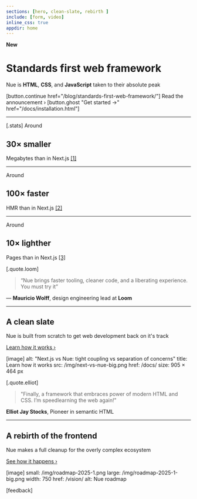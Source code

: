 ```yaml
---
sections: [hero, clean-slate, rebirth ]
include: [form, video]
inline_css: true
appdir: home
---
```


**New**
# Standards first web framework
Nue is **HTML**, **CSS**, and **JavaScript** taken to their absolute peak

[button.continue href="/blog/standards-first-web-framework/"]
  Read the announcement ›
[button.ghost "Get started →" href="/docs/installation.html"]

---
[.stats]
  Around
  ## 30× smaller
  Megabytes than in Next.js [[1]](/blog/nue-vs-nextjs.html)

  ---
  Around
  ## 100× faster
  HMR than in Next.js [[2]](/blog/nue-vs-nextjs.html)

  ---
  Around
  ## 10× lighther
  Pages than in Next.js [[3]](/blog/nue-vs-nextjs.html)


[.quote.loom]
  > “Nue brings faster tooling, cleaner code, and a liberating experience. You must try it”

  — **Mauricio Wolff**, design engineering lead at **Loom**


----
## A clean slate
Nue is built from scratch to get web development back on it's track

[Learn how it works ›](/docs/)

[image]
  alt: "Next.js vs Nue: tight coupling vs separation of concerns"
  title: Learn how it works
  src: /img/next-vs-nue-big.png
  href: /docs/
  size: 905 × 464 px


[.quote.elliot]
  > "Finally, a framework that embraces power of modern HTML and CSS. I’m speedlearning the web again!"

  **Elliot Jay Stocks**, Pioneer in semantic HTML


----
## A rebirth of the frontend
Nue makes a full cleanup for the overly complex ecosystem

[See how it happens ›](/vision/)

[image]
  small: /img/roadmap-2025-1.png
  large: /img/roadmap-2025-1-big.png
  width: 750
  href: /vision/
  alt: Nue roadmap

[feedback]

